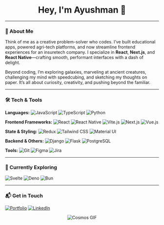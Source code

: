 <h1 align="center">Hey, I'm Ayushman 👋</h1>



---

### 🚀 About Me

Think of me as a creative problem-solver who codes. I’ve built educational apps, powered agri-tech platforms, and now streamline frontend experiences for an insuretech company. I specialize in **React**, **Next.js**, and **React Native**—crafting smooth, performant interfaces with a dash of delight.

Beyond coding, I’m exploring galaxies, marveling at ancient creatures, challenging my mind with speedcubing, and sketching my thoughts on paper. It’s all about curiosity, creativity, and pushing beyond the familiar.

---

### 🛠 Tech & Tools

**Languages:**
![JavaScript](https://img.shields.io/badge/-JavaScript-F7DF1E?style=flat-square&logo=javascript&logoColor=black)
![TypeScript](https://img.shields.io/badge/-TypeScript-3178C6?style=flat-square&logo=typescript&logoColor=white)
![Python](https://img.shields.io/badge/-Python-3776AB?style=flat-square&logo=python&logoColor=white)

**Frontend Frameworks:**
![React](https://img.shields.io/badge/-React-61DAFB?style=flat-square&logo=react&logoColor=black)
![React Native](https://img.shields.io/badge/-React%20Native-61DAFB?style=flat-square&logo=react&logoColor=black)
![Vite.js](https://img.shields.io/badge/Vite-646CFF?style=flat-square&logo=Vite&logoColor=white)
![Next.js](https://img.shields.io/badge/-Next.js-000000?style=flat-square&logo=next.js&logoColor=white)
![Vue.js](https://img.shields.io/badge/-Vue.js-4FC08D?style=flat-square&logo=vue.js&logoColor=white)

**State & Styling:**
![Redux](https://img.shields.io/badge/-Redux-764ABC?style=flat-square&logo=redux&logoColor=white)
![Tailwind CSS](https://img.shields.io/badge/-Tailwind%20CSS-38B2AC?style=flat-square&logo=tailwind-css&logoColor=white)
![Material UI](https://img.shields.io/badge/-Material%20UI-007FFF?style=flat-square&logo=mui&logoColor=white)

**Backend & Others:**
![Django](https://img.shields.io/badge/-Django-092E20?style=flat-square&logo=django&logoColor=white)
![Flask](https://img.shields.io/badge/-Flask-000000?style=flat-square&logo=flask&logoColor=white)
![PostgreSQL](https://img.shields.io/badge/-PostgreSQL-336791?style=flat-square&logo=postgresql&logoColor=white)

**Tools:**
![Git](https://img.shields.io/badge/-Git-F05032?style=flat-square&logo=git&logoColor=white)
![Figma](https://img.shields.io/badge/-Figma-F24E1E?style=flat-square&logo=figma&logoColor=white)
![Jira](https://img.shields.io/badge/-Jira-0052CC?style=flat-square&logo=jira&logoColor=white)

---

### 🌱 Currently Exploring
![Svelte](https://img.shields.io/badge/-Svelte-FF3E00?style=flat-square&logo=svelte&logoColor=white)
![Deno](https://img.shields.io/badge/-Deno-000000?style=flat-square&logo=deno&logoColor=white)
![Bun](https://img.shields.io/badge/-Bun-000000?style=flat-square&logo=bun&logoColor=white)

---

### 📬 Get in Touch
[![Portfolio](https://img.shields.io/badge/-Portfolio-000000?style=flat-square&logo=vercel&logoColor=white)](https://ayushman.dev)
[![LinkedIn](https://img.shields.io/badge/-LinkedIn-0077B5?style=flat-square&logo=linkedin&logoColor=white)](https://www.linkedin.com/in/ayushman-git/)

<p align="center">
  <img src="https://images.unsplash.com/photo-1614730321146-b6fa6a46bcb4?q=80&w=1974&auto=format&fit=crop&ixlib=rb-4.0.3&ixid=M3wxMjA3fDB8MHxwaG90by1wYWdlfHx8fGVufDB8fHx8fA%3D%3D" alt="Cosmos GIF"/>
</p>
